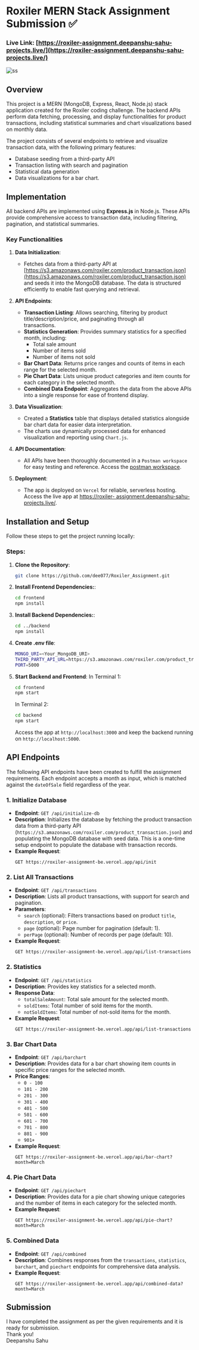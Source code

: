 # Roxiler MERN Stack Assignment Submission ✅

### Live Link: [https://roxiler-assignment.deepanshu-sahu-projects.live/](https://roxiler-assignment.deepanshu-sahu-projects.live/)

![ss](./frontend/src/images/ss.png)


## Overview

This project is a MERN (MongoDB, Express, React, Node.js) stack application created for the Roxiler coding challenge. The backend APIs perform data fetching, processing, and display functionalities for product transactions, including statistical summaries and chart visualizations based on monthly data.

The project consists of several endpoints to retrieve and visualize transaction data, with the following primary features:
- Database seeding from a third-party API
- Transaction listing with search and pagination
- Statistical data generation
- Data visualizations for a bar chart.

## Implementation

All backend APIs are implemented using **Express.js** in Node.js. These APIs provide comprehensive access to transaction data, including filtering, pagination, and statistical summaries.

### Key Functionalities

1. **Data Initialization**:
   - Fetches data from a third-party API at [https://s3.amazonaws.com/roxiler.com/product_transaction.json](https://s3.amazonaws.com/roxiler.com/product_transaction.json) and seeds it into the MongoDB database. The data is structured efficiently to enable fast querying and retrieval.

2. **API Endpoints**:
   - **Transaction Listing**: Allows searching, filtering by product title/description/price, and paginating through all    
       transactions.
   - **Statistics Generation**: Provides summary statistics for a specified month, including:
     - Total sale amount
     - Number of items sold
     - Number of items not sold
   - **Bar Chart Data**: Returns price ranges and counts of items in each range for the selected month.
   - **Pie Chart Data**: Lists unique product categories and item counts for each category in the selected month.
   - **Combined Data Endpoint**: Aggregates the data from the above APIs into a single response for ease of frontend 
       display.

3. **Data Visualization**:
   - Created a **Statistics** table that displays detailed statistics alongside bar chart data for easier data 
     interpretation.
   - The charts use dynamically processed data for enhanced visualization and reporting using `Chart.js`.

4. **API Documentation**:
   - All APIs have been thoroughly documented in a `Postman workspace` for easy testing and reference. Access the [postman 
     workspace](https://www.postman.com/flight-physicist-9054540/workspace/roxiler-assignment/collection/27758306-3059ccef-c1bd-4e5b-aa40-4fbf3e78c396?action=share&creator=27758306).

5. **Deployment**:
   - The app is deployed on `Vercel` for reliable, serverless hosting. Access the live app at [https://roxiler- 
   assignment.deepanshu-sahu-projects.live/](https://roxiler-assignment.deepanshu-sahu-projects.live/).


## Installation and Setup

Follow these steps to get the project running locally:

### Steps:

1. **Clone the Repository**:

   ```bash
   git clone https://github.com/dee077/Roxiler_Assignment.git
   ```

2. **Install Frontend Dependencies:**:

   ```bash
   cd frontend
   npm install
   ```

3. **Install Backend Dependencies:**:

   ```bash
   cd ../backend
   npm install
   ```
4. **Create .env file**:

   ```bash
   MONGO_URI=<Your_MongoDB_URI>
   THIRD_PARTY_API_URL=https://s3.amazonaws.com/roxiler.com/product_transaction.json
   PORT=5000
   ```

4. **Start Backend and Frontend**:
   In Terminal 1:
   ```bash
   cd frontend
   npm start
   ```
   In Terminal 2:
   ```bash
   cd backend
   npm start
   ```
   Access the app at `http://localhost:3000` and keep the backend running on `http://localhost:5000`.

## API Endpoints

The following API endpoints have been created to fulfill the assignment requirements. Each endpoint accepts a month as input, which is matched against the `dateOfSale` field regardless of the year.

### 1. Initialize Database
   - **Endpoint**: `GET /api/initialize-db`
   - **Description**: Initializes the database by fetching the product transaction data from a third-party API 
      (`https://s3.amazonaws.com/roxiler.com/product_transaction.json`) and populating the MongoDB database with seed data. 
      This is a one-time setup endpoint to populate the database with transaction records.
   - **Example Request**:
     ```http
     GET https://roxiler-assignment-be.vercel.app/api/init
     ```

### 2. List All Transactions
   - **Endpoint**: `GET /api/transactions`
   - **Description**: Lists all product transactions, with support for search and pagination.
   - **Parameters**:
     - `search` (optional): Filters transactions based on product `title`, `description`, or `price`.
     - `page` (optional): Page number for pagination (default: 1).
     - `perPage` (optional): Number of records per page (default: 10).
   - **Example Request**:
     ```http
     GET https://roxiler-assignment-be.vercel.app/api/list-transactions
     ```

### 2. Statistics
   - **Endpoint**: `GET /api/statistics`
   - **Description**: Provides key statistics for a selected month.
   - **Response Data**:
     - `totalSaleAmount`: Total sale amount for the selected month.
     - `soldItems`: Total number of sold items for the month.
     - `notSoldItems`: Total number of not-sold items for the month.
   - **Example Request**:
     ```http
     GET https://roxiler-assignment-be.vercel.app/api/list-transactions
     ```

### 3. Bar Chart Data
   - **Endpoint**: `GET /api/barchart`
   - **Description**: Provides data for a bar chart showing item counts in specific price ranges for the selected month.
   - **Price Ranges**:
     - `0 - 100`
     - `101 - 200`
     - `201 - 300`
     - `301 - 400`
     - `401 - 500`
     - `501 - 600`
     - `601 - 700`
     - `701 - 800`
     - `801 - 900`
     - `901+`
   - **Example Request**:
     ```http
     GET https://roxiler-assignment-be.vercel.app/api/bar-chart?month=March
     ```

### 4. Pie Chart Data
   - **Endpoint**: `GET /api/piechart`
   - **Description**: Provides data for a pie chart showing unique categories and the number of items in each category for the selected month.
   - **Example Request**:
     ```http
     GET https://roxiler-assignment-be.vercel.app/api/pie-chart?month=March
     ```

### 5. Combined Data
   - **Endpoint**: `GET /api/combined`
   - **Description**: Combines responses from the `transactions`, `statistics`, `barchart`, and `piechart` endpoints for comprehensive data analysis.
   - **Example Request**:
     ```http
     GET https://roxiler-assignment-be.vercel.app/api/combined-data?month=March
     ```



## Submission

I have completed the assignment as per the given requirements and it is ready for submission. <br>
Thank you! <br>
Deepanshu Sahu